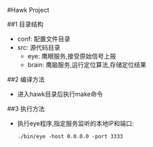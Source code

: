 #Hawk Project

##1 目录结构

* conf: 配置文件目录
* src: 源代码目录
    * eye: 鹰眼服务,接受原始信号上报
    * brain: 鹰脑服务,运行定位算法,存储定位结果

##2 编译方法
* 进入hawk目录后执行make命令

##3 执行方法
* 执行eye程序,指定服务监听的本地IP和端口:

    `./bin/eye -host 0.0.0.0 -port 3333`
